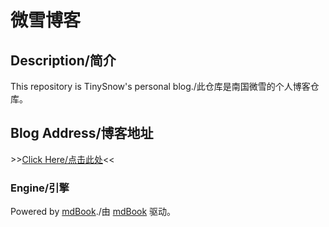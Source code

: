 # 微雪博客

## Description/简介

This repository is TinySnow's personal blog./此仓库是南国微雪的个人博客仓库。

## Blog Address/博客地址

\>>[Click Here/点击此处](https://tinysnow.github.io/)<<

### Engine/引擎

Powered by [mdBook](https://rust-lang.github.io/mdBook/)./由 [mdBook](https://rust-lang.github.io/mdBook/) 驱动。

